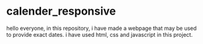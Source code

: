 # calender_responsive
hello everyone, in this repository, i have made a webpage that may be used to provide exact dates. i have used html, css and javascript in this project.
